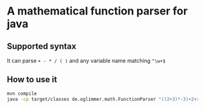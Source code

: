 # A mathematical function parser for java

## Supported syntax

It can parse `+ - * / ( )` and any variable name matching `^\w+$`

## How to use it

```bash
mvn compile
java -cp target/classes de.oglimmer.math.FunctionParser "((2+3)*-3)+2+x*y" "x" "-34" "y" "3"
```
